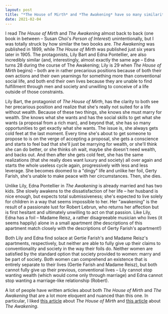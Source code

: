 ```yaml
---
layout: post
title: "*The House of Mirth* and *The Awakening* have so many similarities"
date: 2021-02-04
---
```


I read *The House of Mirth* and *The Awakening* almost back to back (one book in between – Susan Choi's *Person of Interest*) unintentionally, but I was totally struck by how similar the two books are. *The Awakening* was published in 1899, while *The House of Mirth* was published just six years later in 1905. The protagonists, Lily Bart and Edna Pontellier, are also incredibly similar (and, interestingly, almost exactly the same age – Edna turns 28 during the course of The Awakening; Lily is 29 when *The House of Mirth* begins) – both are in rather precarious positions because of both their own actions and their own yearnings for something more than conventional social life, and both end their own lives because they are unable to find fulfillment through men and society and unwilling to conceive of a life outside of those constraints.

Lily Bart, the protagonist of *The House of Mirth*, has the clarity to both see her precarious position and realize that she's really not suited for a life without wealth. Because of these two things, she knows she must marry for wealth. She knows what she wants and has the social skills to get what she wants (a proposal from a rich man), and beyond that, she has so many opportunities to get exactly what she wants. The issue is, she always gets cold feet at the last moment. Every time she's about to get someone to propose to is on the verge of accepting a proposal, she gets a conscience and starts to feel bad that she'll just be marrying for wealth, or she'll think she can do better, or she thinks oh wait, maybe she doesn't need wealth, and backs out. And then after she gets cold feet, she has the same realizations (that she really does want luxury and society) all over again and starts the whole useless cycle again, progressively with less and less leverage. She becomes doomed to a "dingy" life and unlike her foil, Gerty Farish, she's unable to make peace with her circumstances. Then, she dies.

Unlike Lily, Edna Pontellier in *The Awakening* is already married and has two kids. She slowly awakens to the dissatisfaction of her life – her husband is nice enough, but expects total submissiveness; she's expected to live solely for children in a way that seems impossible to her. Her "awakening" is the result of a passionate lust for Robert Lebrun, who returns her affection but is first hesitant and ultimately unwilling to act on that passion. Like Lily, Edna has a foil – Madame Reisz, a rather disagreeable musician who lives (it seems happily) alone in a small apartment (the descriptions of this apartment match closely with the descriptions of Gerty Farish's apartment!)

Both Lily and Edna find solace at Gertie Farish's and Madame Reisz's apartments, respectively, but neither are able to fully give up their claims to conventionality and society in the way their foils do. Neither women are satisfied by the standard option that society provided to women: marry and be part of society. Both women can comprehend an existence that is entirely separate to their lives (Gertie Farish and Madame Reisz), but both cannot fully give up their previous, conventional lives – Lily cannot stop wanting wealth (which would come only through marriage) and Edna cannot stop wanting a marriage-like relationship (Robert).

A lot of people have written articles about both *The House of Mirth* and *The Awakening* that are a lot more eloquent and nuanced than this one. In particular, I liked [this article](https://www.theguardian.com/books/2020/jan/11/the-house-of-mirth-jennifer-egan-on-edith-whartons-masterpiece) about *The House of Mirth* and [this article](https://www.nytimes.com/2020/02/05/books/review/kate-chopin-the-awakening.html) about *The Awakening*.

<script data-goatcounter="https://dlog.goatcounter.com/count"
        async src="//gc.zgo.at/count.js"></script>
